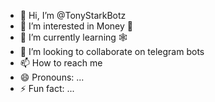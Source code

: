- 👋 Hi, I’m @TonyStarkBotz
- 👀 I’m interested in Money 🤑
- 🌱 I’m currently learning 🕸️
- 💞️ I’m looking to collaborate on telegram bots
- 📫 How to reach me 
- 😄 Pronouns: ...
- ⚡ Fun fact: ...

<!---
TonyStarkBotz/TonyStarkBotz is a ✨ special ✨ repository because its `README.md` (this file) appears on your GitHub profile.
You can click the Preview link to take a look at your changes.
--->
